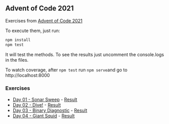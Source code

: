 ## Advent of Code 2021
Exercises from [Advent of Code 2021](https://adventofcode.com/2021)

To execute them, just run:
```sh
npm install
npm test
```
It will test the methods. To see the results just uncomment the console.logs in the files.

To watch coverage, after `npm test` run `npm serve`and go to http://localhost:8000

### Exercises
* [Day 01 - Sonar Sweep](https://adventofcode.com/2021/day/1) - [Result](exercises/day01.js)
* [Day 02 - Dive!](https://adventofcode.com/2021/day/2) - [Result](exercises/day02.js)
* [Day 03 - Binary Diagnostic](https://adventofcode.com/2021/day/3) - [Result](exercises/day03.js)
* [Day 04 - Giant Squid](https://adventofcode.com/2021/day/4) - [Result](exercises/day04.js)
